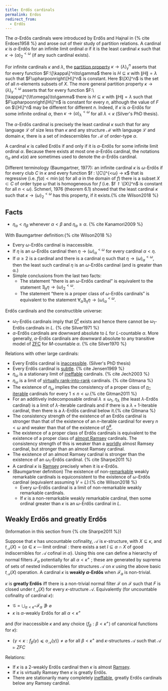 ```yaml
---
title: Erdős cardinals
permalink: Erdos
redirect_from:
  - Erdős
---
```



The $\alpha$-Erdős cardinals were introduced by Erdős and Hajnal in
{% cite Erdoes1958 %} and arose out of their
study of partition relations. A cardinal $\kappa$ is $\alpha$-Erdős
for an infinite limit ordinal $\alpha$ if it is the least cardinal
$\kappa$ such that $\kappa\rightarrow (\alpha)^{\lt\omega}_2$ (if
any such cardinal exists).

For infinite cardinals $\kappa$ and $\lambda$, the [partition
property](Partition_property "Partition property")
$\kappa\to(\lambda)^n_\gamma$ asserts that for every function
$F:\[\kappa\]^n\to\gamma$ there is $H\subseteq\kappa$ with
$\|H\|=\lambda$ such that $F\upharpoonright\[H\]^n$ is constant. Here
$\[X\]^n$ is the set of all $n$-elements subsets of $X$. The more
general partition property
$\kappa\to(\lambda)^{\lt\omega}_\gamma$ asserts that for every
function $F:\[\kappa\]^{\lt\omega}\to\gamma$ there is
$H\subseteq\kappa$ with $\|H\|=\lambda$ such that
$F\upharpoonright\[H\]^n$ is constant for every $n$, although the value
of $F$ on $\[H\]^n$ may be different for different $n$. Indeed, if
$\kappa$ is $\alpha$-Erdős for some infinite ordinal $\alpha$, then
$\kappa\rightarrow (\alpha)^{\lt\omega}_\lambda$ for all
$\lambda<\kappa$ (Silver's PhD thesis).

The $\alpha$-Erdős cardinal is precisely the least cardinal $\kappa$
such that for any language $\mathcal{L}$ of size less than $\kappa$
and any structure $\mathcal{M}$ with language $\mathcal{L}$ and domain
$\kappa$, there is a set of indescernibles for $\mathcal{M}$ of
order-type $\alpha$.

A cardinal $\kappa$ is called Erdős if and only if it is
$\alpha$-Erdős for some infinite limit ordinal $\alpha$. Because there
exists at most one $\alpha$-Erdős cardinal, the notations
$\eta_\alpha$ and $\kappa(\alpha)$ are sometimes used to denote the
$\alpha$-Erdős cardinal.

Different terminology (Baumgartner, 1977): an infinite cardinal $κ$ is
$ω$-Erdős if for every club $C$ in $κ$ and every function $f :
\[C\]^{<ω} → κ$ that is regressive (i.e. $f(a) < \min(a)$ for all
$a$ in the domain of $f$) there is a subset $X ⊂ C$ of order type $ω$
that is homogeneous for $f$ (i.e. $f ↾ \[X\]^n$ is constant for all $n
< ω$). Schmerl, 1976 (theorem 6.1) showed that the least cardinal $κ$
such that $κ → (ω)_2^{<ω}$ has this property, if it
exists.{% cite Wilson2018 %}

## Facts

-   $\eta_\alpha<\eta_\beta$ whenever $\alpha<\beta$ and
    $\eta_\alpha\geq\alpha$.
    {% cite Kanamori2009 %}

With Baumgartner
definition:{% cite Wilson2018 %}

-   Every $ω$-Erdős cardinal is inaccessible.
-   If $η$ is an $ω$-Erdős cardinal then $η → (ω)_α^{<ω}$ for every
    cardinal $α < η$.
-   If $α ≥ 2$ is a cardinal and there is a cardinal $η$ such that $η →
    (ω)_α^{<ω}$, then the least such cardinal $η$ is an $ω$-Erdős
    cardinal (and is greater than α.)
-   Simple conclusions from the last two facts:
    -   The statement “there is an $ω$-Erdős cardinal” is equivalent to
        the statement $∃_η η → (ω)_2^{<ω}$.
    -   The statement “there is a proper class of $ω$-Erdős cardinals”
        is equivalent to the statement $∀_α ∃_η η → (ω)_α^{<ω}$.

Erdős cardinals and the constructible universe:

-   $\omega_1$-Erdős cardinals imply that
    <a href="Zero_sharp" class="mw-redirect" title="Zero sharp">$0^\sharp$</a>
    exists and hence there cannot be $\omega_1$-Erdős cardinals in
    $L$. {% cite Silver1971 %}
-   $\alpha$-Erdős cardinals are downward absolute to $L$ for
    $L$-countable $\alpha$. More generally, $\alpha$-Erdős cardinals
    are downward absolute to any transitive model of
    [ZFC](ZFC "ZFC") for
    $M$-countable $\alpha$. {% cite Silver1970 %}

Relations with other large cardinals:

-   Every Erdős cardinal is
    [inaccessible](Inaccessible "Inaccessible").
    (Silver's PhD thesis)
-   Every Erdős cardinal is
    <a href="Subtle" class="mw-redirect" title="Subtle">subtle</a>.
    {% cite Jensen1969 %}
-   $\eta_\omega$ is a stationary limit of
    [ineffable](Ineffable "Ineffable")
    cardinals. {% cite Jech2003 %}
-   $η_ω$ is a limit of
    <a href="Rank-into-rank" class="mw-redirect" title="Rank-into-rank">virtually rank-into-rank</a>
    cardinals. {% cite Gitmana %}
-   The existence of $\eta_\omega$ implies the consistency of a
    proper class of
    [$n$-iterable](Ramsey#iterable "Ramsey")
    cardinals for every $1\leq
    n<\omega$.{% cite Gitman2011 %}
-   For an additively indecomposable ordinal $λ ≤ ω_1$, $η_λ$ (the
    least $λ$-Erdős cardinal) is a limit of $λ$-iterable cardinals and
    if there is a $λ + 1$-iterable cardinal, then there is a $λ$-Erdős
    cardinal below
    it.{% cite Gitmana %}
-   The consistency strength of the existence of an Erdős cardinal is
    stronger than that of the existence of an $n$-iterable cardinal for
    every $n<\omega$ and weaker than that of the existence of
    <a href="Zero_sharp" class="mw-redirect" title="Zero sharp">$0^{\#}$</a>.
-   The existence of a proper class of Erdős cardinals is equivalent to
    the existence of a proper class of [almost
    Ramsey](Ramsey#Almost_Ramsey_cardinal "Ramsey")
    cardinals. The consistency strength of this is weaker than a
    [worldly](Worldly "Worldly")
    almost Ramsey cardinal, but stronger than an almost Ramsey cardinal.
-   The existence of an almost Ramsey cardinal is stronger than the
    existence of an $\omega_1$-Erdős cardinal.
    {% cite Sharpe2011 %}
-   A cardinal $\kappa$ is
    [Ramsey](Ramsey "Ramsey")
    precisely when it is $\kappa$-Erdős.
-   (Baumgartner definition) The existence of
    non-[remarkable](Remarkable "Remarkable")
    weakly remarkable cardinals is equiconsistent to the existence of
    $ω$-Erdős cardinal (equivalent assuming
    $V=L$):{% cite Wilson2018 %}
    -   Every $ω$-Erdős cardinal is a limit of non-remarkable weakly
        remarkable cardinals.
    -   If $κ$ is a non-remarkable weakly remarkable cardinal, then some
        ordinal greater than $κ$ is an $ω$-Erdős cardinal in $L$.

## Weakly Erdős and greatly Erdős

(Information in this section from
{% cite Sharpe2011 %})

Suppose that $κ$ has uncountable cofinality, $\mathcal{A}$ is
$κ$-structure, with $X ⊆ κ$, and $t_\mathcal{A} ( X ) = \{ α ∈ κ
\text{ — limit ordinal} : \text{there exists a set $I ⊆ α ∩ X$ of good
indiscernibles for $\mathcal{A}$ cofinal in $α$} \}$. Using this one
can define a hierarchy of normal filters $\mathcal{F}_\alpha$
potentially for all $α < κ^+$ ; these are generated by suprema of
sets of nested indiscernibles for structures $\mathcal{A}$ on $κ$ using
the above basic $t_\mathcal{A} (X)$ operation. A cardinal $κ$ is
**weakly $α$-Erdős** when $\mathcal{F}_\alpha$ is non-trivial.

$κ$ is **greatly Erdős** iff there is a non-trivial normal filter
$\mathcal{F}$ on $\mathcal{F}$ such that $F$ is closed under
$t_\mathcal{A} (X)$ for every $κ$-structure $\mathcal{A}$.
Equivalently (for uncountable cofinality of cardinal $κ$):

-   $\mathcal{G} = \bigcup_{\alpha < \kappa^+}
    \mathcal{F}_\alpha \not\ni \varnothing$
-   $κ$ is $α$-weakly Erdős for all $α < κ^+$

and (for inaccessible $κ$ and any choice $⟨ f_β : β < κ^+ ⟩$ of
canonical functions for $κ$):

-   $\{γ < κ : f_β (γ) ⩽ o_\mathcal{A} (γ)\} \neq \varnothing$
    for all $β < κ^+$ and $κ$-structures $\mathcal{A}$ such that
    $\mathcal{A} \models ZFC$

Relations:

-   If $κ$ is a $2$-weakly Erdős cardinal then $κ$ is almost
    [Ramsey](Ramsey "Ramsey").
-   If $κ$ is virtually Ramsey then $κ$ is greatly Erdős.
-   There are stationarily many completely
    [ineffable](Ineffable "Ineffable"),
    greatly Erdős cardinals below any Ramsey cardinal.
